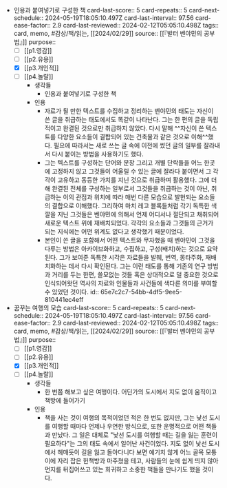 - 인용과 붙여넣기로 구성한 책
  card-last-score:: 5
  card-repeats:: 5
  card-next-schedule:: 2024-05-19T18:05:10.497Z
  card-last-interval:: 97.56
  card-ease-factor:: 2.9
  card-last-reviewed:: 2024-02-12T05:05:10.498Z
  tags:: card, memo, #감상/책/읽는, [[2024/02/29]]
  source:: [[『발터 벤야민의 공부법』]] 
  purpose:: 
  * [ ] [[p1.영감]] 
  * [ ] [[p2.유용]]
  * [X] [[p3.개인적]]
  * [ ] [[p4.놀랄]]
	- 생각들
		- 인용과 붙여넣기로 구성한 책
	- 인용
		- 자료가 될 만한 텍스트를 수집하고 정리하는 벤야민의 태도는 자신이 쓴 글을 취급하는 태도에서도 똑같이 나타난다. 그는 한 편의 글을 독립적이고 완결된 것으로만 취급하지 않았다. 다시 말해 ^^자신이 쓴 텍스트를 다양한 요소들이 결합되어 있는 건축물과 같은 것으로 이해^^했다. 필요에 따라서는 새로 쓰는 글 속에 이전에 썼던 글의 일부를 잘라내서 다시 붙이는 방법을 사용하기도 했다.
		- 그는 텍스트를 구성하는 단어와 문장 그리고 개별 단락들을 어느 한곳에 고정하지 않고 그것들이 어울릴 수 있는 글에 잘라다 붙이면서 그 각각이 고유하고 동등한 가치를 지닌 것으로 취급하며 활용했다. 그에 더해 완결된 전체를 구성하는 일부로서 그것들을 취급하는 것이 아닌, 취급하는 이의 관점과 위치에 따라 매번 다른 모습으로 발현되는 요소들의 결합으로 이해했다. 그리하여 마치 레고 블록들처럼 각기 독특한 색깔을 지닌 그것들은 벤야민에 의해서 언제 어디서나 절단되고 채취되어 새로운 텍스트 위에 재배치되었다. 각각의 요소들과 그것들의 근거가 되는 지식에는 어떤 위계도 없다고 생각했기 때문이었다.
		- 본인이 쓴 글을 포함해서 어떤 텍스트와 무자했을 때 벤야민이 그것을 다루는 방법은 아카이브화하고, 수집하고, 구성(배치)하는 것으로 요약된다. 그가 보여준 독특한 시각은 자료들을 발췌, 번역, 몽타주화, 재배치화하는 데서 다시 확인된다. 그는 이런 태도를 통해 기존의 연구 방법과 거리를 두는 한편, 쓸모없는 것들 혹은 상대적으로 덜 중요한 것으로 인식되어왓던 역사의 자료와 인물들과 사건들에 색다른 의미를 부여할 수 있었던 것이다.
		  id:: 65e7c2c7-54bb-4df5-9ee5-810441ec4eff
- 꿈꾸는 여행의 모습
  card-last-score:: 5
  card-repeats:: 5
  card-next-schedule:: 2024-05-19T18:05:10.497Z
  card-last-interval:: 97.56
  card-ease-factor:: 2.9
  card-last-reviewed:: 2024-02-12T05:05:10.498Z
  tags:: card, memo, #감상/책/읽는, [[2024/02/29]] 
  source:: [[『발터 벤야민의 공부법』]] 
  purpose:: 
  * [ ] [[p1.영감]] 
  * [ ] [[p2.유용]]
  * [X] [[p3.개인적]]
  * [ ] [[p4.놀랄]]
	- 생각들
		- 한 번쯤 해보고 싶은 여행이다. 어딘가의 도시에서 지도 없이 움직이고 책방에 들어가기
	- 인용
		- 책을 사는 것이 여행의 목적이었던 적은 한 번도 없지만, 그는 낯선 도시를 여행할 때마다 언제나 우연한 방식으로, 또한 운명적으로 어떤 책들과 만났다. 그 일은 대체로 "낯선 도시를 여행할 때는 길을 잃는 훈련이 필요하다"는 그의 태도 속에서 일어난 사건이었다. 지도 없이 낯선 도시에서 헤매듯이 길을 잃고 돌아다니다 보면 예기치 않게 어느 골목 모퉁이에 자리 잡은 헌책방과 마주쳤을 테고, 사람들의 눈에 쉽게 띄지 않아 먼지를 뒤집어쓰고 있는 희귀하고 소중한 책들을 만나기도 했을 것이다.